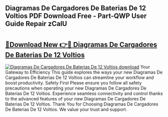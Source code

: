 ## Diagramas De Cargadores De Baterias De 12 Voltios PDF Download Free - Part-QWP User Guide Repair zCalU

# <h2><a href="http://dfpg32.blite.top/?on=Diagramas+De+Cargadores+De+Baterias+De+12+Voltios">🔗Download New 👉🔴 Diagramas De Cargadores De Baterias De 12 Voltios</a></h2>

[![Diagramas De Cargadores De Baterias De 12 Voltios download](https://i.imgur.com/lujVjoI.png)](http://dfpg32.blite.top/?on=Diagramas+De+Cargadores+De+Baterias+De+12+Voltios)
Your Gateway to Efficiency This guide explores the ways your new Diagramas De Cargadores De Baterias De 12 Voltios can streamline your workflow and boost productivity. Safety First Please ensure you follow all safety precautions when operating your new Diagramas De Cargadores De Baterias De 12 Voltios. Experience seamless connectivity and control thanks to the advanced features of your new Diagramas De Cargadores De Baterias De 12 Voltios. Thank You for Choosing Diagramas De Cargadores De Baterias De 12 Voltios. We value your trust and support.
